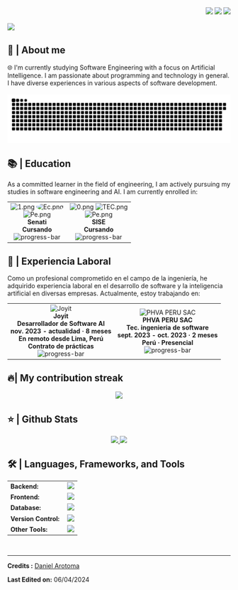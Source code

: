 <div align="right">
<a style="text-decoration: none" target="_blank" href="https://github.com/danielarotoma">
<img src="https://visitor-badge.laobi.icu/badge?page_id=danielarotoma.danielarotoma&left_color=gray&right_color=blue&left_text=Coders%20visitors">
</a>
<a style="text-decoration: none" target="_blank" href="https://twitter.com/codediazsergio" >
<img width="60" src="https://img.shields.io/twitter/follow/chipro?label=Follow&style=social">
</a>
<a style="text-decoration: none" target="_blank" href="https://www.linkedin.com/in/daniel-a-5972a8310/" >
<img width="70" src="https://img.shields.io/badge/-Connect-blue?style=flat&logo=Linkedin&logoColor=white">
</a>
</div>

<br>

<img src="https://readme-typing-svg.herokuapp.com/?font=Roboto&weight=900&size=40=true&vCenter=true&width=500&height=70&duration=4000&color=B3B3B3&lines=Hi+There!+👋;+I'm+Daniel+Arotoma!;" />

<h2>📖 | About me</h2> 
🌐 I'm currently studying Software Engineering with a focus on Artificial Intelligence. I am passionate about programming and technology in general. I have diverse experiences in various aspects of software development.

<div align="center">
  <br>
  <img alt="snake eating my contributions" src="https://raw.githubusercontent.com/codediaz/codediaz/output/github-contribution-grid-snake.svg" />
  <br/>
</div>

<h2>📚 | Education</h2>
<p>As a committed learner in the field of engineering, I am actively pursuing my studies in software engineering and AI. I am currently enrolled in:</p>
<div align="center">
  <table style="margin-left: auto; margin-right: auto;">
    <tr>
      <td align="center">
        <img src="https://thumbs4.imagebam.com/7d/3e/66/MESRJTA_t.png" height="40" alt="1.png"/>
        <img src="https://media.licdn.com/dms/image/C4E1BAQHjdgsazjDDWg/company-background_10000/0/1585179410477/senati_peru_cover?e=2147483647&v=beta&t=-NV8JF-UP1ri0L4d9L97CBnXkskRd1NE8-soLANkG6k" height="90" style="border-radius: 50%;" alt="Ec.png"/><br>
        <img src="https://upload.wikimedia.org/wikipedia/commons/thumb/1/15/Flag_of_Peru_%281825%E2%80%931884%29.svg/270px-Flag_of_Peru_%281825%E2%80%931884%29.svg.png" height="20" alt="Pe.png"/><br>
        <strong>Senati</strong><br><strong>Cursando</strong><br>
        <img src="https://progress-bar.dev/67/" width="105" alt="progress-bar"/>
      </td>
      <td align="center">
       <img src="https://thumbs4.imagebam.com/b4/6b/77/MESRJT1_t.png" height="40" alt="0.png"/>
       <img src="https://encrypted-tbn0.gstatic.com/images?q=tbn:ANd9GcS8tcDNRzxAnPYTBkEoT0ribhH4A2rvdmzu6Q&s" width="90" alt="TEC.png"/><br>
        <img src="https://upload.wikimedia.org/wikipedia/commons/thumb/1/15/Flag_of_Peru_%281825%E2%80%931884%29.svg/270px-Flag_of_Peru_%281825%E2%80%931884%29.svg.png" height="20" alt="Pe.png"/><br>
        <strong>SISE</strong><br><strong>Cursando</strong><br>
        <img src="https://progress-bar.dev/16/" width="100" alt="progress-bar"/>
      </td>
    </tr>
  </table>
</div>

<h2>💼 | Experiencia Laboral</h2>

<p>Como un profesional comprometido en el campo de la ingeniería, he adquirido experiencia laboral en el desarrollo de software y la inteligencia artificial en diversas empresas. Actualmente, estoy trabajando en:</p>

<div align="center">
  <table>
    <tr>
      <td align="center">
        <img src="enlace_a_la_imagen_del_logotipo_de_Joyit" height="40" alt="Joyit"/><br>
        <strong>Joyit</strong><br>
        <strong>Desarrollador de Software AI</strong><br>
        <strong>nov. 2023 - actualidad · 8 meses</strong><br>
        <strong>En remoto desde Lima, Perú</strong><br>
        <strong>Contrato de prácticas</strong><br>
        <img src="https://progress-bar.dev/67/?title=Progress" width="105" alt="progress-bar"/>
      </td>
      <td align="center">
        <img src="enlace_a_la_imagen_del_logotipo_de_PHVA_PERU_SAC" height="40" alt="PHVA PERU SAC"/><br>
        <strong>PHVA PERU SAC</strong><br>
        <strong>Tec. ingenieria de software</strong><br>
        <strong>sept. 2023 - oct. 2023 · 2 meses</strong><br>
        <strong>Perú · Presencial</strong><br>
        <img src="https://progress-bar.dev/100/?title=Completed" width="100" alt="progress-bar"/>
      </td>
    </tr>
  </table>
</div>


<h2>🔥| My contribution streak</h2>
<p align="center">
  <a href="https://github.com/DenverCoder1/github-readme-streak-stats">
    <img src="https://github-readme-streak-stats.herokuapp.com/?user=asleep-20026"/>
  </a>
</p>
<h2>⭐ | Github Stats </h2>

<div align="center">
<a href="https://github.com/danielarotoma">
<img height="180em" src="https://github-readme-stats.vercel.app/api?username=danielarotoma&show_icons=true&theme=default&include_all_commits=true&count_private=true"/>
<img height="180em" src="https://github-readme-stats.vercel.app/api/top-langs/?username=danielarotoma&layout=compact&langs_count=7&theme=default"/></a>
</div>

<h2>🛠️ | Languages, Frameworks, and Tools </h2>
<table>
    <tr>
        <td style="font-weight: bold; padding-right: 10px; vertical-align: center;">Backend:</td>
        <td><img height="40" src="https://skillicons.dev/icons?i=python,php,laravel,docker"/></td>
    </tr>
    <tr>
        <td style="font-weight: bold; padding-right: 10px; vertical-align: center;">Frontend:</td>
        <td><img height="40" src="https://skillicons.dev/icons?i=js,ts,react,angular,html,css,tailwind"/></td>
    </tr>
    <tr>
        <td style="font-weight: bold; padding-right: 10px; vertical-align: center;">Database:</td>
        <td><img height="40" src="https://skillicons.dev/icons?i=postgres,mongodb,mysql"/></td>
    </tr>
    <tr>
        <td style="font-weight: bold; padding-right: 10px; vertical-align: center;">Version Control:</td>
        <td><img height="40" src="https://skillicons.dev/icons?i=git,github"/></td>
    </tr>
    <tr>
        <td style="font-weight: bold; padding-right: 10px; vertical-align: center;">Other Tools:</td>
        <td><img height="40" src="https://skillicons.dev/icons?i=linux,ubuntu,pytorch,figma"/></td>
    </tr>
</table>
<br>

------
**Credits :** [Daniel Arotoma](https://github.com/danielarotoma)

**Last Edited on:** 06/04/2024
